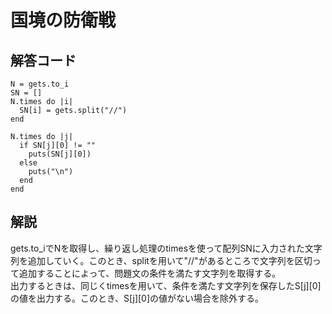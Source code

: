 # 国境の防衛戦

## 解答コード
```
N = gets.to_i
SN = []
N.times do |i|
  SN[i] = gets.split("//")
end

N.times do |j|
  if SN[j][0] != ""
    puts(SN[j][0])
  else
    puts("\n")
  end
end
```
## 解説
gets.to_iでNを取得し、繰り返し処理のtimesを使って配列SNに入力された文字列を追加していく。このとき、splitを用いて"//"があるところで文字列を区切って追加することによって、問題文の条件を満たす文字列を取得する。<br>
出力するときは、同じくtimesを用いて、条件を満たす文字列を保存したS[j][0]の値を出力する。このとき、S[j][0]の値がない場合を除外する。